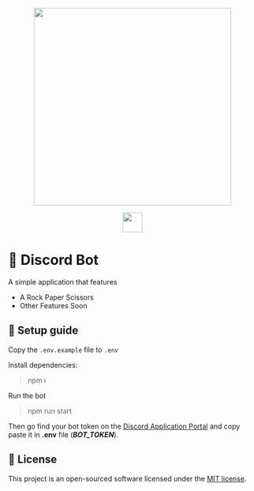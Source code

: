 <p align="center">
	<img src="https://i.imgur.com/8cBMFHb.png" width="400">
</p>
<p align="center">
    <a href="https://discord.js.org/#/">
        <img src="https://i.imgur.com/z2GNPT6.png" height="40">
    </a>
</p>

# 🤖 Discord Bot
A simple application that features
- A Rock Paper Scissors
- Other Features Soon

## 🔧 Setup guide

Copy the ``.env.example`` file to ``.env``

Install dependencies:
> npm i

Run the bot
> npm run start

Then go find your bot token on the
[Discord Application Portal](https://discord.com/developers/applications/)
and copy paste it in **.env** file
(***BOT_TOKEN***).

## 📜 License

This project is an open-sourced software licensed under the [MIT license](https://opensource.org/licenses/MIT).
